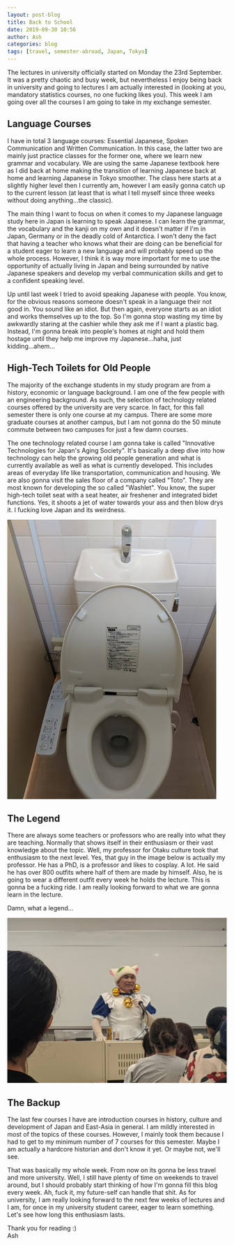 ```yaml
---
layout: post-blog
title: Back to School
date: 2019-09-30 10:56
author: Ash
categories: blog
tags: [travel, semester-abroad, Japan, Tokyo]
---
```


The lectures in university officially started on Monday the 23rd September. It was a pretty chaotic and busy week, but nevertheless I enjoy being back in university and going to lectures I am actually interested in (looking at you, mandatory statistics courses, no one fucking likes you). This week I am going over all the courses I am going to take in my exchange semester.

## Language Courses

I have in total 3 language courses: Essential Japanese, Spoken Communication and Written Communication. In this case, the latter two are mainly just practice classes for the former one, where we learn new grammar and vocabulary. We are using the same Japanese textbook here as I did back at home making the transition of learning Japanese back at home and learning Japanese in Tokyo smoother. The class here starts at a slightly higher level then I currently am, however I am easily gonna catch up to the current lesson (at least that is what I tell myself since three weeks without doing anything...the classic).

The main thing I want to focus on when it comes to my Japanese language study here in Japan is learning to speak Japanese. I can learn the grammar, the vocabulary and the kanji on my own and it doesn't matter if I'm in Japan, Germany or in the deadly cold of Antarctica. I won't deny the fact that having a teacher who knows what their are doing can be beneficial for a student eager to learn a new language and will probably speed up the whole process. However, I think it is way more important for me to use the opportunity of actually living in Japan and being surrounded by native Japanese speakers and develop my verbal communication skills and get to a confident speaking level.

Up until last week I tried to avoid speaking Japanese with people. You know, for the obvious reasons someone doesn't speak in a language their not good in. You sound like an idiot. But then again, everyone starts as an idiot and works themselves up to the top. So I'm gonna stop wasting my time by awkwardly staring at the cashier while they ask me if I want a plastic bag. Instead, I'm gonna break into people's homes at night and hold them hostage until they help me improve my Japanese...haha, just kidding...ahem...

## High-Tech Toilets for Old People

The majority of the exchange students in my study program are from a history, economic or language background. I am one of the few people with an engineering background. As such, the selection of technology related courses offered by the university are very scarce. In fact, for this fall semester there is only one course at my campus. There are some more graduate courses at another campus, but I am not gonna do the 50 minute commute between two campuses for just a few damn courses.

The one technology related course I am gonna take is called "Innovative Technologies for Japan's Aging Society". It's basically a deep dive into how technology can help the growing old people generation and what is currently available as well as what is currently developed. This includes areas of everyday life like transportation, communication and housing. We are also gonna visit the sales floor of a company called "Toto". They are most known for developing the so called "Washlet". You know, the super high-tech toilet seat with a seat heater, air freshener and integrated bidet functions. Yes, it shoots a jet of water towards your ass and then blow drys it. I fucking love Japan and its weirdness.

![toilet](/assets/res/blog/2019-09-30-back-to-school/toilet.jpg)

## The Legend

There are always some teachers or professors who are really into what they are teaching. Normally that shows itself in their enthusiasm or their vast knowledge about the topic. Well, my professor for Otaku culture took that enthusiasm to the next level. Yes, that guy in the image below is actually my professor. He has a PhD, is a professor and likes to cosplay. A lot. He said he has over 800 outfits where half of them are made by himself. Also, he is going to wear a different outfit every week he holds the lecture. This is gonna be a fucking ride. I am really looking forward to what we are gonna learn in the lecture.

Damn, what a legend...

![otaku-class](/assets/res/blog/2019-09-30-back-to-school/otaku-class.jpg)

## The Backup

The last few courses I have are introduction courses in history, culture and development of Japan and East-Asia in general. I am mildly interested in most of the topics of these courses. However, I mainly took them because I had to get to my minimum number of 7 courses for this semester. Maybe I am actually a hardcore historian and don't know it yet. Or maybe not, we'll see.

That was basically my whole week. From now on its gonna be less travel and more university. Well, I still have plenty of time on weekends to travel around, but I should probably start thinking of how I'm gonna fill this blog every week. Ah, fuck it, my future-self can handle that shit. As for university, I am really looking forward to the next few weeks of lectures and I am, for once in my university student career, eager to learn something. Let's see how long this enthusiasm lasts.

Thank you for reading :)  
Ash
